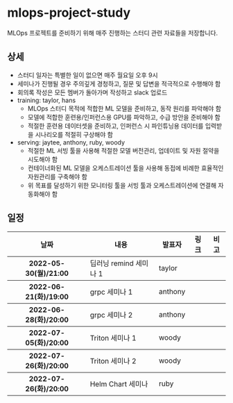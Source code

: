 mlops-project-study
===================

MLOps 프로젝트를 준비하기 위해 매주 진행하는 스터디 관련 자료들을 저장합니다.

## 상세
* 스터디 일자는 특별한 일이 없으면 매주 월요일 오후 9시
* 세미나가 진행될 경우 주의깊게 경청하고, 질문 및 답변을 적극적으로 수행해야 함 
* 회의록 작성은 모든 멤버가 돌아가며 작성하고 slack 업로드
* training: taylor, hans
  - MLOps 스터디 목적에 적합한 ML 모델을 준비하고, 동작 원리를 파악해야 함
  - 모델에 적합한 훈련용/인퍼런스용 GPU를 파악하고, 수급 방안을 준비해야 함
  - 적절한 훈련용 데이터셋을 준비하고, 인퍼런스 시 파인튜닝용 데이터를 입력받을 시나리오를 적절히 구상해야 함
* serving: jaytee, anthony, ruby, woody
  - 적절한 ML 서빙 툴을 사용해 적절한 모델 버전관리, 업데이트 및 자원 절약을 시도해야 함
  - 컨테이너화된 ML 모델을 오케스트레이션 툴을 사용해 동접에 비례한 효율적인 자원관리를 구축해야 함
  - 위 목표를 달성하기 위한 모니터링 툴을 서빙 툴과 오케스트레이션에 연결해 자동화해야 함

## 일정

<table width="100%">
    <thead>
        <th>날짜</th>
        <th>내용</th>
        <th>발표자</th>
        <th>링크</th>
        <th>비고</th>
    </thead>
    <tbody>
        <tr>
            <th>2022-05-30(월)/21:00</th>
            <td>딥러닝 remind 세미나 1</td>
            <td>taylor</td>
            <td></td>
            <td></td>
        </tr>
    </tbody>
    <tbody>
        <tr>
            <th>2022-06-21(화)/19:00</th>
            <td>grpc 세미나 1</td>
            <td>anthony</td>
            <td></td>
            <td></td>
        </tr>
    </tbody>
    <tbody>
        <tr>
            <th>2022-06-28(화)/20:00</th>
            <td>grpc 세미나 2</td>
            <td>anthony</td>
            <td></td>
            <td></td>
        </tr>
    </tbody>
    <tbody>
        <tr>
            <th>2022-07-05(화)/20:00</th>
            <td>Triton 세미나 1</td>
            <td>woody</td>
            <td></td>
            <td></td>
        </tr>
    </tbody>
        <tbody>
        <tr>
            <th>2022-07-26(화)/20:00</th>
            <td>Triton 세미나 2</td>
            <td>woody</td>
            <td></td>
            <td></td>
        </tr>
    </tbody>
        <tbody>
        <tr>
            <th>2022-07-26(화)/20:00</th>
            <td>Helm Chart 세미나</td>
            <td>ruby</td>
            <td></td>
            <td></td>
        </tr>
    </tbody>
</table>
